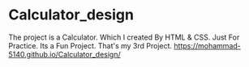 # Calculator_design
The project is a Calculator. Which I created By HTML &amp; CSS. Just For Practice. Its a Fun Project. That's my 3rd Project.
https://mohammad-5140.github.io/Calculator_design/
